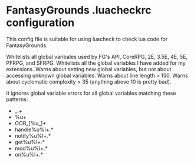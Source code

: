 # FantasyGrounds .luacheckrc configuration
This config file is suitable for using luacheck to check lua code for FantasyGrounds.

Whitelists all global varibales used by FG's API, CoreRPG, 2E, 3.5E, 4E, 5E, PFRPG, and SFRPG.
Whitelists all the global variables I have added for my extensions.
Warns about setting new global variables, but not about accessing unknown global variables.
Warns about line length > 150.
Warns about cyclomatic complexity > 35 (anything above 10 is pretty bad).

It ignores global variable errors for all global variables matching these patterns:
* _.+
* %u+
* OOB_[%u_]+
* handle%u%l+.*
* notify%u%l+.*
* get%u%l+.*
* mod%u%l+.*
* on%u%l+.*
